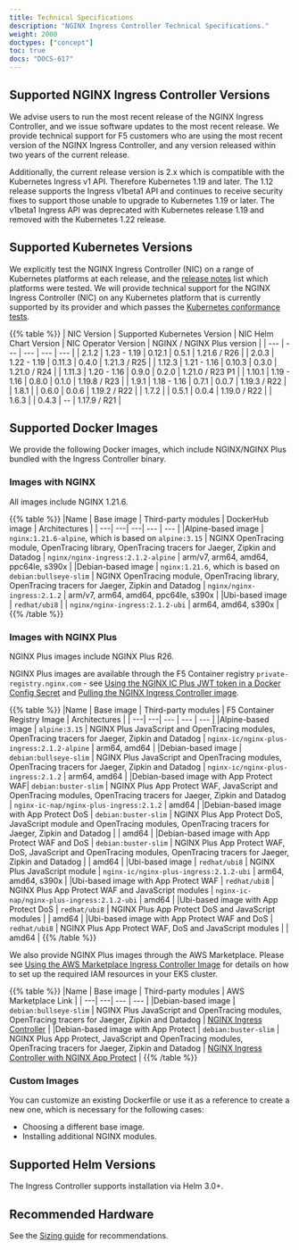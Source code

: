 ```yaml
---
title: Technical Specifications
description: "NGINX Ingress Controller Technical Specifications."
weight: 2000
doctypes: ["concept"]
toc: true
docs: "DOCS-617"
---
```



## Supported NGINX Ingress Controller Versions

We advise users to run the most recent release of the NGINX Ingress Controller, and we issue software updates to the most recent release. We provide technical support for F5 customers who are using the most recent version of the NGINX Ingress Controller, and any version released within two years of the current release.

Additionally, the current release version is 2.x which is compatible with the Kubernetes Ingress v1 API. Therefore Kubernetes 1.19 and later.
The 1.12 release supports the Ingress v1beta1 API and continues to receive security fixes to support those unable to upgrade to Kubernetes 1.19 or later. The v1beta1 Ingress API was deprecated with Kubernetes release 1.19 and removed with the Kubernetes 1.22 release.

## Supported Kubernetes Versions

We explicitly test the NGINX Ingress Controller (NIC) on a range of Kubernetes platforms at each release, and the [release notes](/nginx-ingress-controller/releases) list which platforms were tested. We will provide technical support for the NGINX Ingress Controller (NIC) on any Kubernetes platform that is currently supported by its provider and which passes the [Kubernetes conformance tests](https://www.cncf.io/certification/software-conformance/).

{{% table %}}
| NIC Version | Supported Kubernetes Version | NIC Helm Chart Version | NIC Operator Version | NGINX / NGINX Plus version |
| --- | --- | --- | --- | --- |
| 2.1.2 | 1.23 - 1.19 | 0.12.1 | 0.5.1 | 1.21.6 / R26 |
| 2.0.3 | 1.22 - 1.19 | 0.11.3 | 0.4.0 | 1.21.3 / R25 |
| 1.12.3 | 1.21 - 1.16 | 0.10.3 | 0.3.0 | 1.21.0 / R24 |
| 1.11.3 | 1.20 - 1.16 | 0.9.0 | 0.2.0 | 1.21.0 / R23 P1 |
| 1.10.1 | 1.19 - 1.16 | 0.8.0 | 0.1.0 | 1.19.8 / R23 |
| 1.9.1 | 1.18 - 1.16 | 0.7.1 | 0.0.7 | 1.19.3 / R22 |
| 1.8.1 |  | 0.6.0 | 0.0.6 | 1.19.2 / R22 |
| 1.7.2 |  | 0.5.1 | 0.0.4 | 1.19.0 / R22 |
| 1.6.3 |  | 0.4.3 | -- | 1.17.9 / R21 |

## Supported Docker Images

We provide the following Docker images, which include NGINX/NGINX Plus bundled with the Ingress Controller binary.

### Images with NGINX

All images include NGINX 1.21.6.

{{% table %}}
|Name | Base image | Third-party modules | DockerHub image | Architectures |
| ---| ---| ---| --- | --- |
|Alpine-based image | ``nginx:1.21.6-alpine``, which is based on ``alpine:3.15`` | NGINX OpenTracing module, OpenTracing library, OpenTracing tracers for Jaeger, Zipkin and Datadog | ``nginx/nginx-ingress:2.1.2-alpine`` | arm/v7, arm64, amd64, ppc64le, s390x |
|Debian-based image | ``nginx:1.21.6``, which is based on ``debian:bullseye-slim`` | NGINX OpenTracing module, OpenTracing library, OpenTracing tracers for Jaeger, Zipkin and Datadog | ``nginx/nginx-ingress:2.1.2`` | arm/v7, arm64, amd64, ppc64le, s390x |
|Ubi-based image | ``redhat/ubi8`` |  | ``nginx/nginx-ingress:2.1.2-ubi`` | arm64, amd64, s390x |
{{% /table %}}

### Images with NGINX Plus

NGINX Plus images include NGINX Plus R26.

NGINX Plus images are available through the F5 Container registry `private-registry.nginx.com` - see [Using the NGINX IC Plus JWT token in a Docker Config Secret](/nginx-ingress-controller/installation/using-the-jwt-token-docker-secret) and [Pulling the NGINX Ingress Controller image](/nginx-ingress-controller/installation/pulling-ingress-controller-image).

{{% table %}}
|Name | Base image | Third-party modules | F5 Container Registry Image | Architectures |
| ---| ---| --- | --- | --- |
|Alpine-based image | ``alpine:3.15`` | NGINX Plus JavaScript and OpenTracing modules, OpenTracing tracers for Jaeger, Zipkin and Datadog | `nginx-ic/nginx-plus-ingress:2.1.2-alpine` | arm64, amd64 |
|Debian-based image | ``debian:bullseye-slim`` | NGINX Plus JavaScript and OpenTracing modules, OpenTracing tracers for Jaeger, Zipkin and Datadog | `nginx-ic/nginx-plus-ingress:2.1.2` | arm64, amd64 |
|Debian-based image with App Protect WAF|  ``debian:buster-slim`` | NGINX Plus App Protect WAF, JavaScript and OpenTracing modules, OpenTracing tracers for Jaeger, Zipkin and Datadog | `nginx-ic-nap/nginx-plus-ingress:2.1.2` | amd64 |
|Debian-based image with App Protect DoS | ``debian:buster-slim`` | NGINX Plus App Protect DoS, JavaScript module and OpenTracing modules, OpenTracing tracers for Jaeger, Zipkin and Datadog | | amd64 |
|Debian-based image with App Protect WAF and DoS | ``debian:buster-slim`` | NGINX Plus App Protect WAF, DoS, JavaScript and OpenTracing modules, OpenTracing tracers for Jaeger, Zipkin and Datadog | | amd64 |
|Ubi-based image | ``redhat/ubi8`` | NGINX Plus JavaScript module | `nginx-ic/nginx-plus-ingress:2.1.2-ubi` | arm64, amd64, s390x |
|Ubi-based image with App Protect WAF | ``redhat/ubi8`` | NGINX Plus App Protect WAF and JavaScript modules | `nginx-ic-nap/nginx-plus-ingress:2.1.2-ubi` | amd64 |
|Ubi-based image with App Protect DoS | ``redhat/ubi8`` | NGINX Plus App Protect DoS and JavaScript modules | | amd64 |
|Ubi-based image with App Protect WAF and DoS | ``redhat/ubi8`` | NGINX Plus App Protect WAF, DoS and JavaScript modules | | amd64 |
{{% /table %}}

We also provide NGINX Plus images through the AWS Marketplace. Please see [Using the AWS Marketplace Ingress Controller Image](/nginx-ingress-controller/installation/using-aws-marketplace-image/) for details on how to set up the required IAM resources in your EKS cluster.

{{% table %}}
|Name | Base image | Third-party modules | AWS Marketplace Link |
| ---| ---| --- | --- |
|Debian-based image | ``debian:bullseye-slim`` | NGINX Plus JavaScript and OpenTracing modules, OpenTracing tracers for Jaeger, Zipkin and Datadog | [NGINX Ingress Controller](https://aws.amazon.com/marketplace/pp/prodview-fx3faxl7zqeau) |
|Debian-based image with App Protect | ``debian:buster-slim`` | NGINX Plus App Protect, JavaScript and OpenTracing modules, OpenTracing tracers for Jaeger, Zipkin and Datadog | [NGINX Ingress Controller with NGINX App Protect](https://aws.amazon.com/marketplace/pp/prodview-vnrnxbf6u3nra) |
{{% /table %}}

### Custom Images

You can customize an existing Dockerfile or use it as a reference to create a new one, which is necessary for the following cases:

* Choosing a different base image.
* Installing additional NGINX modules.

## Supported Helm Versions

The Ingress Controller supports installation via Helm 3.0+.

## Recommended Hardware

See the [Sizing guide](https://www.nginx.com/resources/datasheets/nginx-ingress-controller-kubernetes-sizing-guide/) for recommendations.
